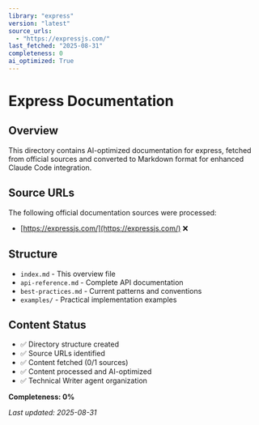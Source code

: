 ```yaml
---
library: "express"
version: "latest"
source_urls:
  - "https://expressjs.com/"
last_fetched: "2025-08-31"
completeness: 0
ai_optimized: True
---
```


# Express Documentation

## Overview

This directory contains AI-optimized documentation for express, fetched from official sources and converted to Markdown format for enhanced Claude Code integration.

## Source URLs

The following official documentation sources were processed:

- [https://expressjs.com/](https://expressjs.com/) ❌

## Structure

- `index.md` - This overview file
- `api-reference.md` - Complete API documentation
- `best-practices.md` - Current patterns and conventions  
- `examples/` - Practical implementation examples

## Content Status

- ✅ Directory structure created
- ✅ Source URLs identified  
- ✅ Content fetched (0/1 sources)
- ✅ Content processed and AI-optimized
- ✅ Technical Writer agent organization

**Completeness: 0%**

*Last updated: 2025-08-31*
